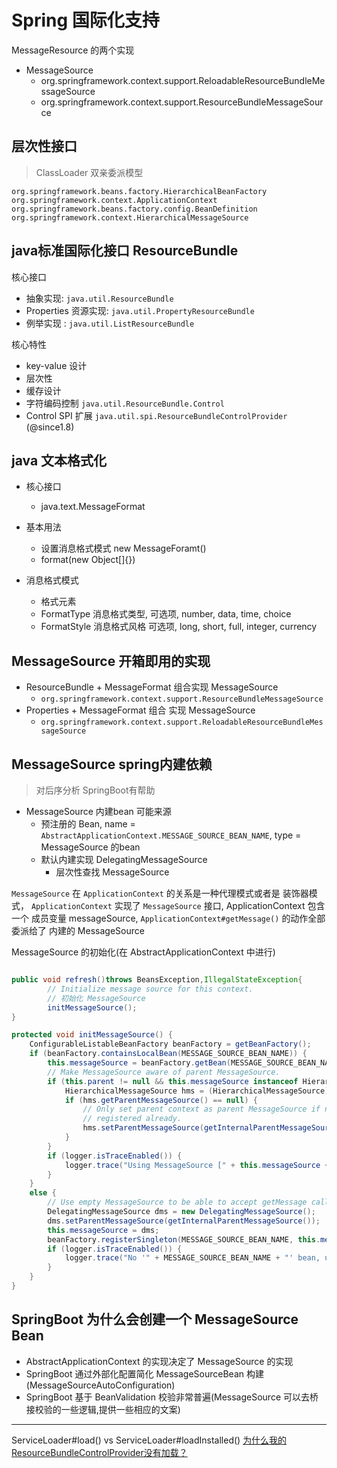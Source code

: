 # Spring 国际化支持

MessageResource 的两个实现

* MessageSource
    - org.springframework.context.support.ReloadableResourceBundleMessageSource
    - org.springframework.context.support.ResourceBundleMessageSource

## 层次性接口

> ClassLoader 双亲委派模型

`org.springframework.beans.factory.HierarchicalBeanFactory`
`org.springframework.context.ApplicationContext`
`org.springframework.beans.factory.config.BeanDefinition`
`org.springframework.context.HierarchicalMessageSource`

## java标准国际化接口 ResourceBundle

核心接口

- 抽象实现: `java.util.ResourceBundle`
- Properties 资源实现: `java.util.PropertyResourceBundle`
- 例举实现 : `java.util.ListResourceBundle`

核心特性

- key-value 设计
- 层次性
- 缓存设计
- 字符编码控制 `java.util.ResourceBundle.Control`
- Control SPI 扩展 `java.util.spi.ResourceBundleControlProvider` (@since1.8)

## java 文本格式化

- 核心接口
    * java.text.MessageFormat

- 基本用法
    * 设置消息格式模式 new MessageForamt()
    * format(new Object[]{})

- 消息格式模式
    * 格式元素
    * FormatType 消息格式类型, 可选项, number, data, time, choice
    * FormatStyle 消息格式风格 可选项, long, short, full, integer, currency

## MessageSource 开箱即用的实现

- ResourceBundle + MessageFormat 组合实现 MessageSource
    * `org.springframework.context.support.ResourceBundleMessageSource`
- Properties + MessageFormat 组合 实现 MessageSource
    * `org.springframework.context.support.ReloadableResourceBundleMessageSource`

## MessageSource spring内建依赖

> 对后序分析 SpringBoot有帮助

- MessageSource 内建bean 可能来源
    * 预注册的 Bean, name = `AbstractApplicationContext.MESSAGE_SOURCE_BEAN_NAME`, type = MessageSource 的bean
    * 默认内建实现 DelegatingMessageSource
        * 层次性查找 MessageSource

`MessageSource` 在 `ApplicationContext` 的关系是一种代理模式或者是 装饰器模式，
`ApplicationContext` 实现了  `MessageSource` 接口, ApplicationContext 包含一个 成员变量 messageSource,
`ApplicationContext#getMessage()` 的动作全部委派给了 内建的 MessageSource

MessageSource 的初始化(在 AbstractApplicationContext 中进行)

```java

public void refresh()throws BeansException,IllegalStateException{
        // Initialize message source for this context.
        // 初始化 MessageSource
        initMessageSource();
}

protected void initMessageSource() {
    ConfigurableListableBeanFactory beanFactory = getBeanFactory();
    if (beanFactory.containsLocalBean(MESSAGE_SOURCE_BEAN_NAME)) {
        this.messageSource = beanFactory.getBean(MESSAGE_SOURCE_BEAN_NAME, MessageSource.class);
        // Make MessageSource aware of parent MessageSource.
        if (this.parent != null && this.messageSource instanceof HierarchicalMessageSource) {
            HierarchicalMessageSource hms = (HierarchicalMessageSource) this.messageSource;
            if (hms.getParentMessageSource() == null) {
                // Only set parent context as parent MessageSource if no parent MessageSource
                // registered already.
                hms.setParentMessageSource(getInternalParentMessageSource());
            }
        }
        if (logger.isTraceEnabled()) {
            logger.trace("Using MessageSource [" + this.messageSource + "]");
        }
    }
    else {
        // Use empty MessageSource to be able to accept getMessage calls.
        DelegatingMessageSource dms = new DelegatingMessageSource();
        dms.setParentMessageSource(getInternalParentMessageSource());
        this.messageSource = dms;
        beanFactory.registerSingleton(MESSAGE_SOURCE_BEAN_NAME, this.messageSource);
        if (logger.isTraceEnabled()) {
            logger.trace("No '" + MESSAGE_SOURCE_BEAN_NAME + "' bean, using [" + this.messageSource + "]");
        }
    }
}

```



## SpringBoot 为什么会创建一个 MessageSource Bean

- AbstractApplicationContext 的实现决定了 MessageSource 的实现
- SpringBoot 通过外部化配置简化 MessageSourceBean 构建(MessageSourceAutoConfiguration)
- SpringBoot 基于 BeanValidation 校验非常普遍(MessageSource 可以去桥接校验的一些逻辑,提供一些相应的文案)



--------------
ServiceLoader#load()  vs ServiceLoader#loadInstalled()
[为什么我的ResourceBundleControlProvider没有加载？](https://www.thinbug.com/q/24195777)









